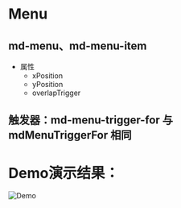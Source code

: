 # Menu
## md-menu、md-menu-item
* 属性
	* xPosition
	* yPosition
	* overlapTrigger

## 触发器：md-menu-trigger-for 与 mdMenuTriggerFor 相同

# Demo演示结果：
![Demo](./Demo/menu_demo.png)